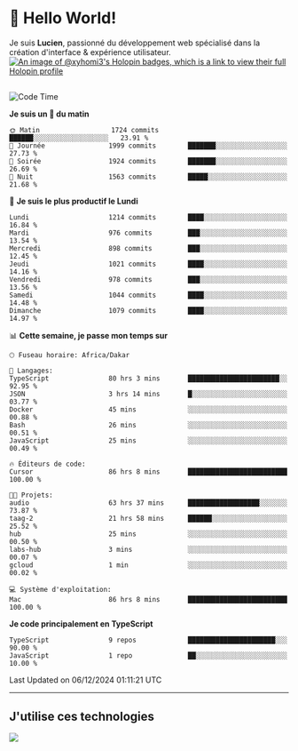 # 👋 Hello World!

Je suis **Lucien**, passionné du développement web spécialisé dans la création d'interface & expérience utilisateur.
[![An image of @xyhomi3's Holopin badges, which is a link to view their full Holopin profile](https://holopin.me/xyhomi3)](https://holopin.io/@xyhomi3)

##

<!--START_SECTION:waka-->
![Code Time](http://img.shields.io/badge/Code%20Time-2%2C728%20hrs%2016%20mins-blue)

**Je suis un 🐤 du matin** 

```text
🌞 Matin                  1724 commits        ██████░░░░░░░░░░░░░░░░░░░   23.91 % 
🌆 Journée                1999 commits        ███████░░░░░░░░░░░░░░░░░░   27.73 % 
🌃 Soirée                 1924 commits        ███████░░░░░░░░░░░░░░░░░░   26.69 % 
🌙 Nuit                   1563 commits        █████░░░░░░░░░░░░░░░░░░░░   21.68 % 
```
📅 **Je suis le plus productif le Lundi** 

```text
Lundi                    1214 commits        ████░░░░░░░░░░░░░░░░░░░░░   16.84 % 
Mardi                    976 commits         ███░░░░░░░░░░░░░░░░░░░░░░   13.54 % 
Mercredi                 898 commits         ███░░░░░░░░░░░░░░░░░░░░░░   12.45 % 
Jeudi                    1021 commits        ████░░░░░░░░░░░░░░░░░░░░░   14.16 % 
Vendredi                 978 commits         ███░░░░░░░░░░░░░░░░░░░░░░   13.56 % 
Samedi                   1044 commits        ████░░░░░░░░░░░░░░░░░░░░░   14.48 % 
Dimanche                 1079 commits        ████░░░░░░░░░░░░░░░░░░░░░   14.97 % 
```


📊 **Cette semaine, je passe mon temps sur** 

```text
🕑︎ Fuseau horaire: Africa/Dakar

💬 Langages: 
TypeScript               80 hrs 3 mins       ███████████████████████░░   92.95 % 
JSON                     3 hrs 14 mins       █░░░░░░░░░░░░░░░░░░░░░░░░   03.77 % 
Docker                   45 mins             ░░░░░░░░░░░░░░░░░░░░░░░░░   00.88 % 
Bash                     26 mins             ░░░░░░░░░░░░░░░░░░░░░░░░░   00.51 % 
JavaScript               25 mins             ░░░░░░░░░░░░░░░░░░░░░░░░░   00.49 % 

🔥 Éditeurs de code: 
Cursor                   86 hrs 8 mins       █████████████████████████   100.00 % 

🐱‍💻 Projets: 
audio                    63 hrs 37 mins      ██████████████████░░░░░░░   73.87 % 
taag-2                   21 hrs 58 mins      ██████░░░░░░░░░░░░░░░░░░░   25.52 % 
hub                      25 mins             ░░░░░░░░░░░░░░░░░░░░░░░░░   00.50 % 
labs-hub                 3 mins              ░░░░░░░░░░░░░░░░░░░░░░░░░   00.07 % 
gcloud                   1 min               ░░░░░░░░░░░░░░░░░░░░░░░░░   00.02 % 

💻 Système d'exploitation: 
Mac                      86 hrs 8 mins       █████████████████████████   100.00 % 
```

**Je code principalement en TypeScript** 

```text
TypeScript               9 repos             ██████████████████████░░░   90.00 % 
JavaScript               1 repo              ██░░░░░░░░░░░░░░░░░░░░░░░   10.00 % 
```




 Last Updated on 06/12/2024 01:11:21 UTC
<!--END_SECTION:waka-->
---

## J'utilise ces technologies

<p align="left">
  <a href="https://skillicons.dev">
    <img src="https://skillicons.dev/icons?i=ts,js,md,scss,tailwind,react,docker,express,astro,vite,nextjs,vercel,figma,ableton" />
  </a>
</p>

